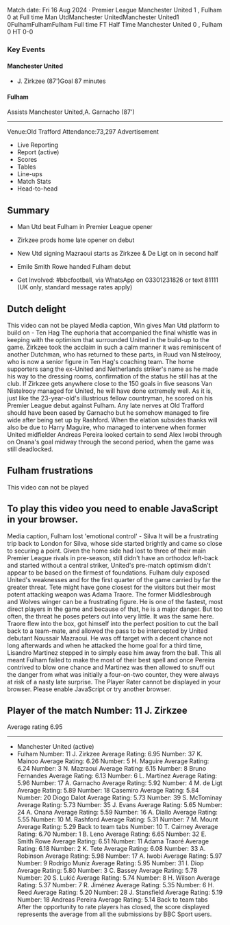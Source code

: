 Match date: Fri 16 Aug 2024
‧
Premier League
Manchester United 1 , Fulham 0 at Full time
Man UtdManchester UnitedManchester United1
0FulhamFulhamFulham
Full time
FT
Half Time Manchester United 0 , Fulham 0
HT 0-0
### Key Events
#### Manchester United
-   J. Zirkzee (87')Goal 87 minutes
#### Fulham
Assists
Manchester United,A. Garnacho (87')
___
Venue:Old Trafford
Attendance:73,297
Advertisement
-   Live Reporting
-   Report (active)
-   Scores
-   Tables
-   Line-ups
-   Match Stats
-   Head-to-head
## Summary
-   Man Utd beat Fulham in Premier League opener
    
-   Zirkzee prods home late opener on debut
    
-   New Utd signing Mazraoui starts as Zirkzee & De Ligt on in second half
    
-   Emile Smith Rowe handed Fulham debut
    
-   Get Involved: #bbcfootball, via WhatsApp on 03301231826 or text 81111 (UK only, standard message rates apply)
    
## Dutch delight
This video can not be played
Media caption,
Win gives Man Utd platform to build on - Ten Hag
The euphoria that accompanied the final whistle was in keeping with the optimism that surrounded United in the build-up to the game.
Zirkzee took the acclaim in such a calm manner it was reminiscent of another Dutchman, who has returned to these parts, in Ruud van Nistelrooy, who is now a senior figure in Ten Hag's coaching team.
The home supporters sang the ex-United and Netherlands striker's name as he made his way to the dressing rooms, confirmation of the status he still has at the club.
If Zirkzee gets anywhere close to the 150 goals in five seasons Van Nistelrooy managed for United, he will have done extremely well.
As it is, just like the 23-year-old's illustrious fellow countryman, he scored on his Premier League debut against Fulham.
Any late nerves at Old Trafford should have been eased by Garnacho but he somehow managed to fire wide after being set up by Rashford.
When the elation subsides thanks will also be due to Harry Maguire, who managed to intervene when former United midfielder Andreas Pereira looked certain to send Alex Iwobi through on Onana's goal midway through the second period, when the game was still deadlocked.
## Fulham frustrations
This video can not be played
## To play this video you need to enable JavaScript in your browser.
Media caption,
Fulham lost 'emotional control' - Silva
It will be a frustrating trip back to London for Silva, whose side started brightly and came so close to securing a point.
Given the home side had lost to three of their main Premier League rivals in pre-season, still didn't have an orthodox left-back and started without a central striker, United's pre-match optimism didn't appear to be based on the firmest of foundations.
Fulham duly exposed United's weaknesses and for the first quarter of the game carried by far the greater threat.
Tete might have gone closest for the visitors but their most potent attacking weapon was Adama Traore.
The former Middlesbrough and Wolves winger can be a frustrating figure. He is one of the fastest, most direct players in the game and because of that, he is a major danger. But too often, the threat he poses peters out into very little.
It was the same here. Traore flew into the box, got himself into the perfect position to cut the ball back to a team-mate, and allowed the pass to be intercepted by United debutant Noussair Mazraoui.
He was off target with a decent chance not long afterwards and when he attacked the home goal for a third time, Lisandro Martinez stepped in to simply ease him away from the ball.
This all meant Fulham failed to make the most of their best spell and once Pereira contrived to blow one chance and Martinez was then allowed to snuff out the danger from what was initially a four-on-two counter, they were always at risk of a nasty late surprise.
The Player Rater cannot be displayed in your browser. Please enable JavaScript or try another browser.
## Player of the match Number: 11 J. Zirkzee
Average rating 6.95
___
-   Manchester United (active)
-   Fulham
Number: 11 J. Zirkzee
Average Rating: 6.95
Number: 37 K. Mainoo
Average Rating: 6.26
Number: 5 H. Maguire
Average Rating: 6.24
Number: 3 N. Mazraoui
Average Rating: 6.15
Number: 8 Bruno Fernandes
Average Rating: 6.13
Number: 6 L. Martínez
Average Rating: 5.96
Number: 17 A. Garnacho
Average Rating: 5.92
Number: 4 M. de Ligt
Average Rating: 5.89
Number: 18 Casemiro
Average Rating: 5.84
Number: 20 Diogo Dalot
Average Rating: 5.73
Number: 39 S. McTominay
Average Rating: 5.73
Number: 35 J. Evans
Average Rating: 5.65
Number: 24 A. Onana
Average Rating: 5.59
Number: 16 A. Diallo
Average Rating: 5.55
Number: 10 M. Rashford
Average Rating: 5.31
Number: 7 M. Mount
Average Rating: 5.29
Back to team tabs
Number: 10 T. Cairney
Average Rating: 6.70
Number: 1 B. Leno
Average Rating: 6.65
Number: 32 E. Smith Rowe
Average Rating: 6.51
Number: 11 Adama Traoré
Average Rating: 6.18
Number: 2 K. Tete
Average Rating: 6.08
Number: 33 A. Robinson
Average Rating: 5.98
Number: 17 A. Iwobi
Average Rating: 5.97
Number: 9 Rodrigo Muniz
Average Rating: 5.95
Number: 31 I. Diop
Average Rating: 5.80
Number: 3 C. Bassey
Average Rating: 5.78
Number: 20 S. Lukić
Average Rating: 5.74
Number: 8 H. Wilson
Average Rating: 5.37
Number: 7 R. Jiménez
Average Rating: 5.35
Number: 6 H. Reed
Average Rating: 5.20
Number: 28 J. Stansfield
Average Rating: 5.19
Number: 18 Andreas Pereira
Average Rating: 5.14
Back to team tabs
After the opportunity to rate players has closed, the score displayed represents the average from all the submissions by BBC Sport users.